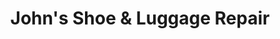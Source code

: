 ---
title: "John's Shoe & Luggage Repair"
url: /des-plaines/johns-shoe-und-luggage-repair/
shop: Schuhe
---